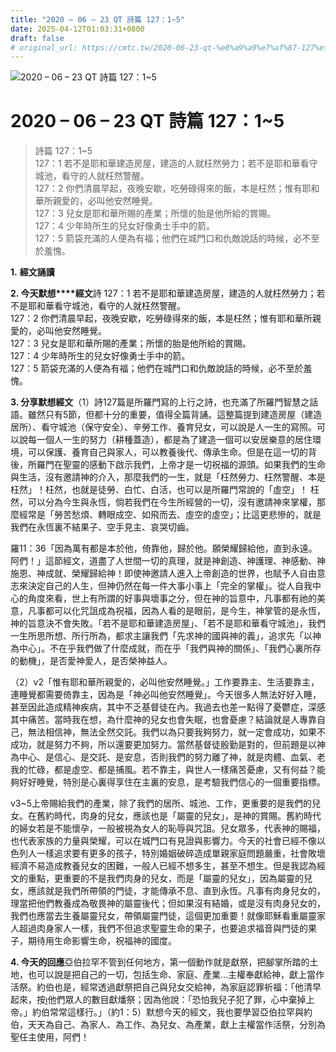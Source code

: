 ```yaml
---
title: "2020 – 06 – 23 QT 詩篇 127：1~5"
date: 2025-04-12T01:03:31+0800
draft: false
# original_url: https://cmtc.tw/2020-06-23-qt-%e8%a9%a9%e7%af%87-127%ef%bc%9a15
---
```


![2020 – 06 – 23 QT 詩篇 127：1\~5](/images/qt.jpg   "2020 – 06 – 23 QT 詩篇 127：1\~5")

# 2020 – 06 – 23 QT 詩篇 127：1\~5

> 詩篇 127：1\~5  
> 127：1 若不是耶和華建造房屋，建造的人就枉然勞力；若不是耶和華看守城池，看守的人就枉然警醒。  
> 127：2 你們清晨早起，夜晚安歇，吃勞碌得來的飯，本是枉然；惟有耶和華所親愛的，必叫他安然睡覺。  
> 127：3 兒女是耶和華所賜的產業；所懷的胎是他所給的賞賜。  
> 127：4 少年時所生的兒女好像勇士手中的箭。  
> 127：5 箭袋充滿的人便為有福；他們在城門口和仇敵說話的時候，必不至於羞愧。

**1.** **經文誦讀**

**2. 今天默想****經文**詩 127：1 若不是耶和華建造房屋，建造的人就枉然勞力；若不是耶和華看守城池，看守的人就枉然警醒。  
127：2 你們清晨早起，夜晚安歇，吃勞碌得來的飯，本是枉然；惟有耶和華所親愛的，必叫他安然睡覺。  
127：3 兒女是耶和華所賜的產業；所懷的胎是他所給的賞賜。  
127：4 少年時所生的兒女好像勇士手中的箭。  
127：5 箭袋充滿的人便為有福；他們在城門口和仇敵說話的時候，必不至於羞愧。

**3. 分享默想經文**（1）詩127篇是所羅門寫的上行之詩，也充滿了所羅門智慧之話語。雖然只有5節，但都十分的重要，值得全篇背誦。這整篇提到建造房屋（建造居所）、看守城池（保守安全）、辛勞工作、養育兒女，可以說是人一生的寫照。可以說每一個人一生的努力（耕種蓋造），都是為了建造一個可以安居樂意的居住環境，可以保護、養育自己與家人，可以教養後代、傳承生命。但是在這一切的背後，所羅門在聖靈的感動下啟示我們，上帝才是一切祝福的源頭。如果我們的生命與生活，沒有邀請神的介入，那麼我們的一生，就是「枉然勞力、枉然警醒、本是枉然」！枉然，也就是徒勞、白忙、白活，也可以是所羅門常說的「虛空」！ 枉然，可以分為今生與永恆，倘若我們在今生所經營的一切，沒有邀請神來掌權，那麼經常是「勞苦愁煩、轉眼成空、如飛而去、虛空的虛空」；比這更悲慘的，就是我們在永恆裏不結果子、空手見主、哀哭切齒。

羅11：36「因為萬有都是本於他，倚靠他，歸於他。願榮耀歸給他，直到永遠。阿們！」這節經文，道盡了人世間一切的真理，就是神創造、神護理、神感動、神施恩、神成就、榮耀歸給神！即使神邀請人進入上帝創造的世界，也賦予人自由意志來決定自己的人生，但神仍然在每一件大事小事上「完全的掌權」。從人自我中心的角度來看，世上有所謂的好事與壞事之分，但在神的旨意中，凡事都有祂的美意，凡事都可以化咒詛成為祝福，因為人看的是眼前，是今生，神掌管的是永恆，神的旨意決不會失敗。「若不是耶和華建造房屋」、「若不是耶和華看守城池」，我們一生所思所想、所行所為，都求主讓我們「先求神的國與神的義」，追求先「以神為中心」。不在乎我們做了什麼成就，而在乎「我們與神的關係」、「我們心裏所存的動機」，是否愛神愛人，是否榮神益人。

（2）v2「惟有耶和華所親愛的，必叫他安然睡覺。」工作要靠主、生活要靠主，連睡覺都需要倚靠主，因為是「神必叫他安然睡覺」。今天很多人無法好好入睡，甚至因此造成精神疾病，其中不乏基督徒在內。我過去也差一點得了憂鬱症，深感其中痛苦。當時我在想，為什麼神的兒女也會失眠，也會憂慮？結論就是人專靠自己，無法相信神，無法全然交託。我們以為只要我夠努力，就一定會成功，如果不成功，就是努力不夠，所以還要更加努力。當然基督徒殷勤是對的，但前題是以神為中心、是信心、是交託、是安息，否則我們的努力離了神，就是肉體、血氣、老我的忙碌，都是虛空、都是捕風。若不靠主，與世人一樣痛苦憂慮，又有何益？能夠好好睡覺，特別是心裏得享住在主裏的安息，是考驗我們信心的一個重要指標。

v3\~5上帝賜給我們的產業，除了我們的居所、城池、工作，更重要的是我們的兒女。在舊約時代，肉身的兒女，應該也是「屬靈的兒女」，是神的賞賜。舊約時代的婦女若是不能懷孕，一般被視為女人的恥辱與咒詛。兒女眾多，代表神的賜福，也代表家族的力量與榮耀，可以在城門口有見證與影響力。今天的社會已經不像以色列人一樣追求要有更多的孩子，特別婚姻破碎造成單親家庭問題嚴重，社會敗壞經濟不易造成教養兒女的困難，一般人已經不想多生，甚至不想生。但是我認為經文的重點，更重要的不是我們肉身的兒女，而是「屬靈的兒女」，因為屬靈的兒女，應該就是我們所帶領的門徒，才能傳承不息、直到永恆。凡事有肉身兒女的，理當把他們教養成為敬畏神的屬靈後代；但如果沒有結婚，或是沒有肉身兒女的，我們也應當去生養屬靈兒女，帶領屬靈門徒，這個更加重要！就像耶穌看重屬靈家人超過肉身家人一樣，我們不但追求聖靈生命的果子，也要追求福音與門徒的果子，期待用生命影響生命，祝福神的國度。

**4. 今天的回應**亞伯拉罕不管到任何地方，第一個動作就是獻祭，把腳掌所踏的土地，也可以說是把自己的一切，包括生命、家庭、產業…主權奉獻給神，獻上當作活祭。約伯也是，經常透過獻祭把自己與兒女交給神，為家庭認罪祈福：「他清早起來，按他們眾人的數目獻燔祭；因為他說：「恐怕我兒子犯了罪，心中棄掉上帝。」約伯常常這樣行。」（約1：5）默想今天的經文，我也要學習亞伯拉罕與約伯，天天為自己、為家人、為工作、為兒女、為產業，獻上主權當作活祭，分別為聖任主使用，阿們！
